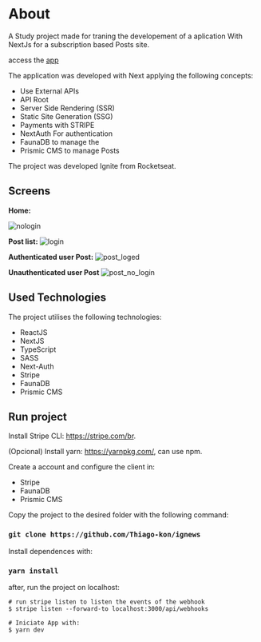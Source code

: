# About

A Study project made for traning the developement of a aplication With NextJs for a subscription based Posts site.

access the [app](https://ignews-fawn-kappa.vercel.app)

The application was developed with Next applying the following concepts:
<ul>
  <li>Use External APIs</li>
  <li>API Root</li>
  <li>Server Side Rendering (SSR)</li> 
  <li>Static Site Generation (SSG)</li>
  <li>Payments with STRIPE</li>  
  <li>NextAuth For authentication</li>
  <li>FaunaDB to manage the </li> 
  <li>Prismic CMS to manage Posts</li> 
</ul>

The project was developed Ignite from Rocketseat.

## Screens

<b>Home:</b>

![nologin](https://user-images.githubusercontent.com/76182202/161833713-83d3190b-d432-4023-a54e-fdc6f07d5a10.png)

<b>Post list:</b>
![login](https://user-images.githubusercontent.com/76182202/161833708-d1344c82-3020-4c54-bddf-b04c16cac796.png)

<b>Authenticated user Post:</b>
![post_loged](https://user-images.githubusercontent.com/76182202/161833729-b2aa0f85-e5ee-4026-b2d0-e36ae487d0a7.png)

<b>Unauthenticated user Post</b>
![post_no_login](https://user-images.githubusercontent.com/76182202/161833749-07eb5c7c-e58e-442d-a4c6-6c68f7a7e6ff.png)

## Used Technologies
The project utilises the following technologies:
<ul>
  <li>ReactJS</li>
  <li>NextJS</li>
  <li>TypeScript</li>
  <li>SASS</li>
  <li>Next-Auth</li>
  <li>Stripe</li>
  <li>FaunaDB</li>
  <li>Prismic CMS</li>
</ul>

## Run project
Install  Stripe CLI: https://stripe.com/br.

(Opcional) Install yarn: https://yarnpkg.com/, can use npm.

Create a account and configure the client in:
<ul>
  <li>Stripe</li>
  <li>FaunaDB</li>
  <li>Prismic CMS</li>
</ul>

Copy the project to the desired folder with the following command:

### `git clone https://github.com/Thiago-kon/ignews`
Install dependences with:

### `yarn install`

after, run the project on localhost:

```
# run stripe listen to listen the events of the webhook
$ stripe listen --forward-to localhost:3000/api/webhooks 

# Iniciate App with:
$ yarn dev
```


